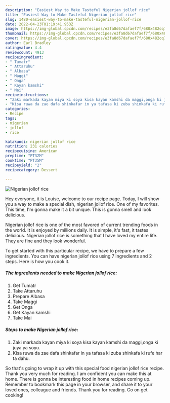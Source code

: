 ```yaml
---
description: "Easiest Way to Make Tasteful Nigerian jollof rice"
title: "Easiest Way to Make Tasteful Nigerian jollof rice"
slug: 1480-easiest-way-to-make-tasteful-nigerian-jollof-rice
date: 2022-04-23T01:19:41.953Z
image: https://img-global.cpcdn.com/recipes/e3fa8d67dafaef7f/680x482cq70/nigerian-jollof-rice-recipe-main-photo.jpg
thumbnail: https://img-global.cpcdn.com/recipes/e3fa8d67dafaef7f/680x482cq70/nigerian-jollof-rice-recipe-main-photo.jpg
cover: https://img-global.cpcdn.com/recipes/e3fa8d67dafaef7f/680x482cq70/nigerian-jollof-rice-recipe-main-photo.jpg
author: Earl Bradley
ratingvalue: 4.4
reviewcount: 4913
recipeingredient:
- " Tumatr"
- " Attaruhu"
- " Albasa"
- " Maggi"
- " Onga"
- " Kayan kamshi"
- " Mai"
recipeinstructions:
- "Zaki markada kayan miya ki soya kisa kayan kamshi da maggi,onga ki juya ya soyu."
- "Kisa ruwa da zae dafa shinkafar in ya tafasa ki zuba shinkafa ki rufe har ta dahu."
categories:
- Recipe
tags:
- nigerian
- jollof
- rice

katakunci: nigerian jollof rice 
nutrition: 231 calories
recipecuisine: American
preptime: "PT32M"
cooktime: "PT35M"
recipeyield: "2"
recipecategory: Dessert

---
```



![Nigerian jollof rice](https://img-global.cpcdn.com/recipes/e3fa8d67dafaef7f/680x482cq70/nigerian-jollof-rice-recipe-main-photo.jpg)

Hey everyone, it is Louise, welcome to our recipe page. Today, I will show you a way to make a special dish, nigerian jollof rice. One of my favorites. This time, I'm gonna make it a bit unique. This is gonna smell and look delicious.



Nigerian jollof rice is one of the most favored of current trending foods in the world. It is enjoyed by millions daily. It is simple, it's fast, it tastes delicious. Nigerian jollof rice is something that I have loved my entire life. They are fine and they look wonderful.


To get started with this particular recipe, we have to prepare a few ingredients. You can have nigerian jollof rice using 7 ingredients and 2 steps. Here is how you cook it.

<!--inarticleads1-->

##### The ingredients needed to make Nigerian jollof rice:

1. Get  Tumatr
1. Take  Attaruhu
1. Prepare  Albasa
1. Take  Maggi
1. Get  Onga
1. Get  Kayan kamshi
1. Take  Mai




<!--inarticleads2-->

##### Steps to make Nigerian jollof rice:

1. Zaki markada kayan miya ki soya kisa kayan kamshi da maggi,onga ki juya ya soyu.
1. Kisa ruwa da zae dafa shinkafar in ya tafasa ki zuba shinkafa ki rufe har ta dahu.




So that's going to wrap it up with this special food nigerian jollof rice recipe. Thank you very much for reading. I am confident you can make this at home. There is gonna be interesting food in home recipes coming up. Remember to bookmark this page in your browser, and share it to your loved ones, colleague and friends. Thank you for reading. Go on get cooking!
